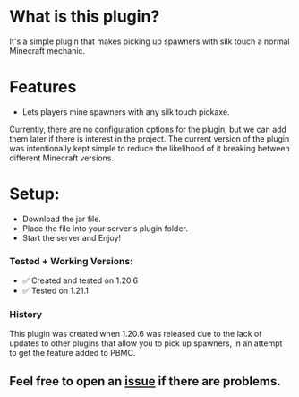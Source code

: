 # What is this plugin?
It's a simple plugin that makes picking up spawners with silk touch a normal Minecraft mechanic.

# Features
- Lets players mine spawners with any silk touch pickaxe.

Currently, there are no configuration options for the plugin, but we can add them later if there is interest in the project. The current version of the plugin was intentionally kept simple to reduce the likelihood of it breaking between different Minecraft versions.

# Setup:
- Download the jar file.
- Place the file into your server's plugin folder.
- Start the server and Enjoy!

### Tested + Working Versions:
  - ✅ Created and tested on 1.20.6
  - ✅ Tested on 1.21.1

### History
This plugin was created when 1.20.6 was released due to the lack of updates to other plugins that allow you to pick up spawners, in an attempt to get the feature added to PBMC.


## Feel free to open an [issue](https://github.com/TrueDarkLord/Pickup-Spawners/issues) if there are problems.
